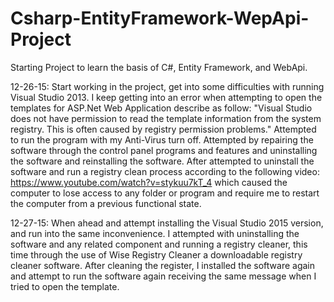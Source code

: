 ﻿# Csharp-EntityFramework-WepApi-Project
Starting Project to learn the basis of C#, Entity Framework, and WebApi.

12-26-15: Start working in the project, get into some difficulties with running Visual Studio 2013. I keep getting into an error when attempting to open the templates for ASP.Net Web Application describe as follow: "Visual Studio does not have permission to read the template information from the system registry. This is often caused by registry permission problems." Attempted to run the program with my Anti-Virus turn off. Attempted by repairing the software through the control panel programs and features and uninstalling the software and reinstalling the software. After attempted to uninstall the software and run a registry clean process according to the following video: https://www.youtube.com/watch?v=stykuu7kT_4 which caused the computer to lose access to any folder or program and require me to restart the computer from a previous functional state. 

12-27-15: When ahead and attempt installing the Visual Studio 2015 version, and run into the same inconvenience. I attempted with uninstalling the software and any related component and running a registry cleaner, this time through the use of Wise Registry Cleaner a downloadable registry cleaner software. After cleaning the register, I installed the software again and attempt to run the software again receiving the same message when I tried to open the template.
